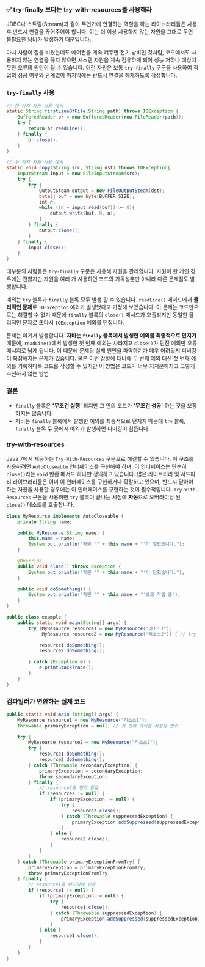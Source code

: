 ### ✅ try-finally 보다는 try-with-resources를 사용해라
JDBC나 스트림(Stream)과 같이 무언가에 연결하는 역할을 하는 라이브러리들은 사용 후 반드시 연결을 끊어주어야 합니다. 
이는 더 이상 사용하지 않는 자원을 그대로 두면 불필요한 낭비가 발생하기 때문입니다. 

마치 사람이 집을 비웠는데도 에어컨을 계속 켜두면 전기 낭비인 것처럼, 
코드에서도 사용하지 않는 연결을 끊지 않으면 시스템 자원을 계속 점유하게 되어 성능 저하나 예상치 못한 오류의 원인이 될 수 있습니다.
이런 자원은 보통 `try-finally` 구문을 사용하여 작업의 성공 여부와 관계없이 마지막에는 반드시 연결을 해제하도록 작성합니다.

### `try-finally` 사용
```java
// 한 가지 자원 사용 예시
static String firstLineOfFile(String path) throws IOException {
    BufferedReader br = new BufferedReader(new FileReader(path));
    try {
        return br.readLine();
    } finally {
        br.close();
    }
}

// 두 가지 자원 사용 예시
static void copy(String src, String dst) throws IOException{
    InputStream input = new FileInputStream(src);
    try {
        try {
            OutputSteam output = new FileOutputSteam(dst);
            byte[] buf = new byte[BUFFER_SIZE];
            int n;
            while ((n = input.read(buf)) >= 0){
                output.write(buf, 0, n);
            }
        } finally {
            output.close();
        }
    } finally {
        input.close();
    }
}
```
대부분의 사람들은 `try-finally` 구문은 사용해 자원을 관리합니다. 자원이 한 개인 경우에는 괜찮지만 
자원을 여러 개 사용하면 코드의 가독성뿐만 아니라 다른 문제점도 발생합니다.

예외는 `try` 블록과 `finally` 블록 모두 발생 할 수 있습니다. 
`readLine()` 메서드에서 **물리적인 문제**로 `IOException` 예외가 발생했다고 가정해 보겠습니다. 
이 문제는 코드만으로는 해결할 수 없기 때문에 `finally` 블록의 `close()` 메서드가 호출되지만 동일한 물리적인 문제로 또다시 `IOException` 예외를 던집니다.

문제는 여기서 발생합니다. **자바는 `finally` 블록에서 발생한 예외를 최종적으로 던지기** 때문에, 
`readLine()`에서 발생한 첫 번째 예외는 사라지고 `close()`가 던진 예외만 오류 메시지로 남게 됩니다. 
이 때문에 문제의 실제 원인을 파악하기가 매우 어려워져 디버깅이 복잡해지는 문제가 있습니다.
물론 이런 상황에 대비해 두 번째 예외 대신 첫 번째 예외를 기록하다록 코드를 작성할 수 있지만 이 방법은 코드가 너무 지저분해지고 그렇게 추천하지 않는 방법

### 결론
- `finally` 블록은 **'무조건 실행'** 되지만 그 안의 코드가 **'무조건 성공'** 하는 것을 보장하지는 않습니다. 
- 자바는 `finally` 블록에서 발생한 예외를 최종적으로 던지지 때문에 `try` 블록, `finally` 블록 두 곳에서 예외가 발생하면 디버깅이 힘듭니다.


### try-with-resources
Java 7에서 제공하는 `Try-With-Resources` 구문으로 해결할 수 있습니다. 
이 구조를 사용하려면 `AutoCloseable` 인터페이스를 구현해야 하며, 이 인터페이스는 단순히 `close()`라는 `void` 반환 메서드 하나만 정의하고 있습니다. 
많은 라이브러리 및 서드파티 라이브러리들은 이미 이 인터페이스를 구현하거나 확장하고 있으며, 
반드시 닫아야 하는 자원을 사용할 경우에는 이 인터페이스를 구현하는 것이 필수적입니다.
`Try-With-Resources` 구문을 사용하면 `try` 블록이 끝나는 시점에 **자동**으로 오버라이딩 된 `close()` 메소드를 호출합니다.

```java
class MyResource implements AutoCloseable {
    private String name;

    public MyResource(String name) {
        this.name = name;
        System.out.println("자원 '" + this.name + "'이 열렸습니다.");
    }

    @Override
    public void close() throws Exception {
        System.out.println("자원 '" + this.name + "'이 닫혔습니다.");
    }

    public void doSomething() {
        System.out.println("자원 '" + this.name + "'으로 작업 중");
    }
}

public class example {
    public static void main(String[] args) {
        try (MyResource resource1 = new MyResource("리소스1");
             MyResource resource2 = new MyResource("리소스2")) { // try 절을 조건문처럼 작성한게 try-with-resources 문법

            resource1.doSomething();
            resource2.doSomething();

        } catch (Exception e) {
            e.printStackTrace();
        }
    }
}
```

### 컴파일러가 변환하는 실제 코드
```java
public static void main (String[] args) {
    MyResource resource1 = new MyResource("리소스1");
    Throwable primaryException = null; // 첫 번째 예외를 저장할 변수

    try {
        MyResource resource2 = new MyResource("리소스2");
        try {
            resource1.doSomething();
            resource2.doSomething();
        } catch (Throwable secondaryException) {
            primaryException = secondaryException;
            throw secondaryException;
        } finally {
            // resource2를 먼저 닫음
            if (resource2 != null) {
                if (primaryException != null) {
                    try {
                        resource2.close();
                    } catch (Throwable suppressedException) {
                        primaryException.addSuppressed(suppressedException);
                    }
                } else {
                    resource2.close();
                }
            }
        }
    } catch (Throwable primaryExceptionFromTry) {
        primaryException = primaryExceptionFromTry;
        throw primaryExceptionFromTry;
    } finally {
        // resource1을 마지막에 닫음
        if (resource1 != null) {
            if (primaryException != null) {
                try {
                    resource1.close();
                } catch (Throwable suppressedException) {
                    primaryException.addSuppressed(suppressedException);
                }
            } else {
                resource1.close();
            }
        }
    }
}
```